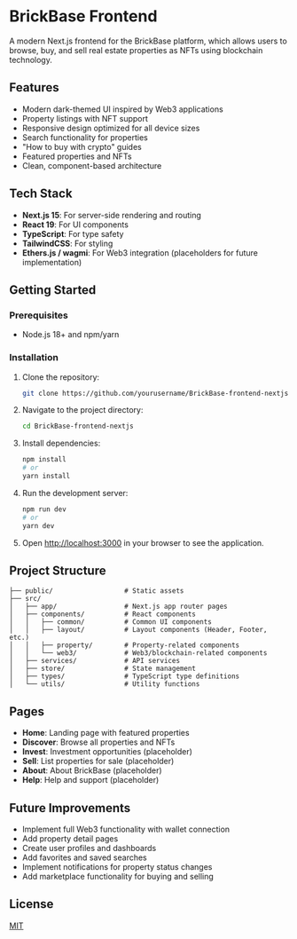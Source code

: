 # BrickBase Frontend

A modern Next.js frontend for the BrickBase platform, which allows users to browse, buy, and sell real estate properties as NFTs using blockchain technology.

## Features

- Modern dark-themed UI inspired by Web3 applications
- Property listings with NFT support
- Responsive design optimized for all device sizes
- Search functionality for properties
- "How to buy with crypto" guides
- Featured properties and NFTs
- Clean, component-based architecture

## Tech Stack

- **Next.js 15**: For server-side rendering and routing
- **React 19**: For UI components
- **TypeScript**: For type safety
- **TailwindCSS**: For styling
- **Ethers.js / wagmi**: For Web3 integration (placeholders for future implementation)

## Getting Started

### Prerequisites

- Node.js 18+ and npm/yarn

### Installation

1. Clone the repository:
   ```bash
   git clone https://github.com/yourusername/BrickBase-frontend-nextjs.git
   ```

2. Navigate to the project directory:
   ```bash
   cd BrickBase-frontend-nextjs
   ```

3. Install dependencies:
   ```bash
   npm install
   # or
   yarn install
   ```

4. Run the development server:
   ```bash
   npm run dev
   # or
   yarn dev
   ```

5. Open [http://localhost:3000](http://localhost:3000) in your browser to see the application.

## Project Structure

```
├── public/                  # Static assets
├── src/
│   ├── app/                 # Next.js app router pages
│   ├── components/          # React components
│   │   ├── common/          # Common UI components
│   │   ├── layout/          # Layout components (Header, Footer, etc.)
│   │   ├── property/        # Property-related components
│   │   └── web3/            # Web3/blockchain-related components
│   ├── services/            # API services
│   ├── store/               # State management
│   ├── types/               # TypeScript type definitions
│   └── utils/               # Utility functions
```

## Pages

- **Home**: Landing page with featured properties
- **Discover**: Browse all properties and NFTs
- **Invest**: Investment opportunities (placeholder)
- **Sell**: List properties for sale (placeholder)
- **About**: About BrickBase (placeholder)
- **Help**: Help and support (placeholder)

## Future Improvements

- Implement full Web3 functionality with wallet connection
- Add property detail pages
- Create user profiles and dashboards
- Add favorites and saved searches
- Implement notifications for property status changes
- Add marketplace functionality for buying and selling

## License

[MIT](LICENSE)
